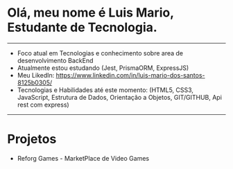# Olá, meu nome é Luis Mario, Estudante de Tecnologia.
***
- Foco atual em Tecnologias e conhecimento sobre area de desenvolvimento BackEnd
- Atualmente estou estudando (Jest, PrismaORM, ExpressJS)
- Meu LikedIn: https://www.linkedin.com/in/luis-mario-dos-santos-8125b0305/
- Tecnologias e Habilidades até este momento: (HTML5, CSS3, JavaScript, Estrutura de Dados, Orientação a Objetos, GIT/GITHUB, Api rest com express)
***

# Projetos
+ Reforg Games - MarketPlace de Video Games


